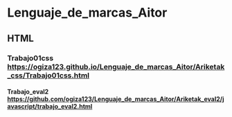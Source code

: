 # Lenguaje_de_marcas_Aitor


## HTML

### Trabajo01css https://ogiza123.github.io/Lenguaje_de_marcas_Aitor/Ariketak_css/Trabajo01css.html

#### Trabajo_eval2 https://github.com/ogiza123/Lenguaje_de_marcas_Aitor/Ariketak_eval2/javascript/trabajo_eval2.html
